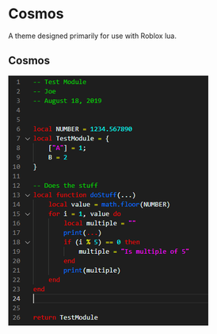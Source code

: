 # Cosmos

A theme designed primarily for use with Roblox lua.

## Cosmos

![Screenshot](images/CosmosPreview.png)
